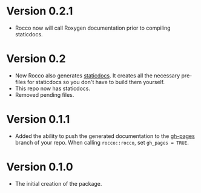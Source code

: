 # Version 0.2.1

  * Rocco now will call Roxygen documentation prior to compiling staticdocs.

# Version 0.2
  
  * Now Rocco also generates [staticdocs](https://github.com/hadley/staticdocs).  It creates all the necessary pre-files for staticdocs so you don't have to build them yourself.
  * This repo now has staticdocs.
  * Removed pending files.

# Version 0.1.1

  * Added the ability to push the generated documentation to the
    [gh-pages](https://robertzk.github.io/rocco) branch of your repo.
    When calling `rocco::rocco`, set `gh_pages = TRUE`.

# Version 0.1.0

  * The initial creation of the package.

